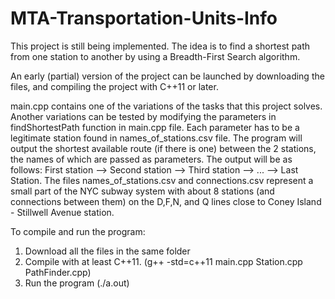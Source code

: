 # MTA-Transportation-Units-Info
This project is still being implemented.
The idea is to find a shortest path from one station to another by using a Breadth-First Search algorithm.

An early (partial) version of the project can be launched by downloading the files, and compiling the project with C++11 or later.

main.cpp contains one of the variations of the tasks that this project solves. Another variations can be tested by modifying the parameters in findShortestPath function in main.cpp file. Each parameter has to be a legitimate station found in names_of_stations.csv file. The program will output the shortest available route (if there is one) between the 2 stations, the names of which are passed as parameters. The output will be as follows: First station --> Second station --> Third station --> ... --> Last Station.
The files names_of_stations.csv and connections.csv represent a small part of the NYC subway system with about 8 stations (and connections between them) on the D,F,N, and Q lines close to Coney Island - Stillwell Avenue station.

To compile and run the program:
1) Download all the files in the same folder
2) Compile with at least C++11. (g++ -std=c++11 main.cpp Station.cpp PathFinder.cpp)
3) Run the program (./a.out)
